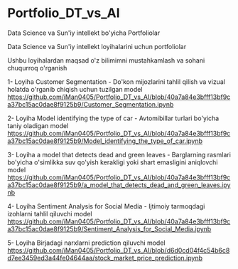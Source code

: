 # Portfolio_DT_vs_AI
Data Science va Sun'iy intellekt bo'yicha Portfoliolar

Data Science va Sun'iy intellekt loyihalarini uchun portfoliolar

Ushbu loyihalardan maqsad o'z bilimimni mustahkamlash va sohani chuqurroq o'rganish

1- Loyiha
Customer Segmentation - Do'kon mijozlarini tahlil qilish va vizual holatda o'rganib chiqish uchun tuzilgan model
https://github.com/iMan0405/Portfolio_DT_vs_AI/blob/40a7a84e3bfff13bf9ca37bc15ac0dae8f9125b9/Customer_Segmentation.ipynb

2- Loyiha
Model identifying the type of car - Avtomibillar turlari bo'yicha taniy oladigan model
https://github.com/iMan0405/Portfolio_DT_vs_AI/blob/40a7a84e3bfff13bf9ca37bc15ac0dae8f9125b9/Model_identifying_the_type_of_car.ipynb

3- Loyiha
a model that detects dead and green leaves - Barglarning rasmlari bo'yicha o'simlikka suv qo'yish kerakligi yoki shart emasligini aniqlovchi model
https://github.com/iMan0405/Portfolio_DT_vs_AI/blob/40a7a84e3bfff13bf9ca37bc15ac0dae8f9125b9/a_model_that_detects_dead_and_green_leaves.ipynb

4- Loyiha
Sentiment Analysis for Social Media - Ijtimoiy tarmoqdagi izohlarni tahlil qiluvchi model
https://github.com/iMan0405/Portfolio_DT_vs_AI/blob/40a7a84e3bfff13bf9ca37bc15ac0dae8f9125b9/Sentiment_Analysis_for_Social_Media.ipynb

5- Loyiha Birjadagi narxlarni prediction qiluvchi model
https://github.com/iMan0405/Portfolio_DT_vs_AI/blob/d6d0cd04f4c54b6c8d7ee3459ed3a44fe04644aa/stock_market_price_prediction.ipynb
